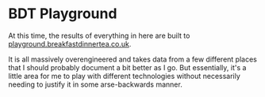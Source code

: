 # BDT Playground

At this time, the results of everything in here are built to [playground.breakfastdinnertea.co.uk](https://playground.breakfastdinnertea.co.uk/).

It is all massively overengineered and takes data from a few different places that I should probably document a bit better as I go. But essentially, it's a little area for me to play with different technologies without necessarily needing to justify it in some arse-backwards manner.
